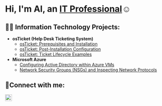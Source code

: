 <h1>Hi, I'm Al, an <a href="https://linkedin.com/in/al-hutchinson">IT Professional</a>☺</h1>

<h2>👨‍💻 Information Technology Projects:</h2>

- <b>osTicket (Help Desk Ticketing System)</b>
  - [osTicket: Prerequisites and Installation](https://github.com/alhutchinson/osticket-prereqs)
  - [osTicket: Post-Installation Configuration](https://github.com/alhutchinson/post-install-config)
  - [osTicket: Ticket Lifecycle Examples](https://github.com/alhutchinson/ticket-lifecycle)
- <b>Microsoft Azure</b>
  - [Configuring Active Directory within Azure VMs](https://github.com/alhutchinson/configure-ad)
  - [Network Security Groups (NSGs) and Inspecting Network Protocols](https://github.com/alhutchinson/azure-network-protocols)

<h2>🤳Connect with me:</h2>


[<img align="left" alt="Josh | LinkedIn" width="22px" src="https://cdn.jsdelivr.net/npm/simple-icons@v3/icons/linkedin.svg" />][linkedin]




[linkedin]: https://linkedin.com/in/Josh
